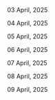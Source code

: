 03 April, 2025

04 April, 2025

05 April, 2025

06 April, 2025

07 April, 2025

08 April, 2025

09 April, 2025